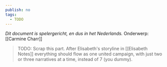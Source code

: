 ```yaml
---
publish: no
tags:
  - TODO
---
```

*Dit document is spelergericht, en dus in het Nederlands.*
Onderwerp: [[Carmine Charr]]
> TODO: Scrap this part. After Elisabeth's storyline in [[Elisabeth Notes]] everything should flow as one united campaign, with just two or three narratives at a time, instead of 7 (you dummy).